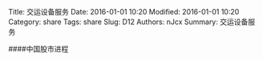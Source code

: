 Title: 交运设备服务
Date: 2016-01-01 10:20
Modified: 2016-01-01 10:20
Category: share
Tags: share
Slug: D12
Authors: nJcx
Summary: 交运设备服务


####中国股市进程

